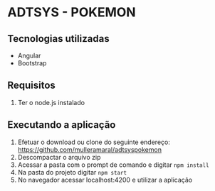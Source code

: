 # ADTSYS - POKEMON

## Tecnologias utilizadas

- Angular
- Bootstrap

## Requisitos

1. Ter o node.js instalado

## Executando a aplicação

1. Efetuar o download ou clone do seguinte endereço: https://github.com/mulleramaral/adtsyspokemon
2. Descompactar o arquivo zip
3. Acessar a pasta com o prompt de comando e digitar `npm install`
4. Na pasta do projeto digitar `npm start`
5. No navegador acessar localhost:4200 e utilizar a aplicação